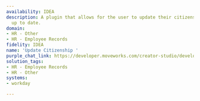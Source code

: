 ```yaml
---
availability: IDEA
description: A plugin that allows for the user to update their citizenship so it remains
  up to date.
domain:
- HR - Other
- HR - Employee Records
fidelity: IDEA
name: 'Update Citizenship '
purple_chat_link: https://developer.moveworks.com/creator-studio/developer-tools/purple-chat/?conversation=%7B%22startTimestamp%22%3A%2211%3A43+AM%22%2C%22messages%22%3A%5B%7B%22role%22%3A%22user%22%2C%22parts%22%3A%5B%7B%22richText%22%3A%22%3Cp%3EI+need+to+update+my+citizenship+-+please+help%21%3C%2Fp%3E%22%7D%5D%7D%2C%7B%22role%22%3A%22assistant%22%2C%22parts%22%3A%5B%7B%22reasoningSteps%22%3A%5B%7B%22status%22%3A%22success%22%2C%22richText%22%3A%22%3Cp%3E%E2%9C%85+Working+on+%3Cb%3EUpdate+Citizenship+%3C%2Fb%3E%3Cbr%3E%E2%8F%B3+Calling+Plugin+%3Cb%3EUpdate+Citizenship+%3C%2Fb%3E%3C%2Fp%3E%22%7D%5D%7D%2C%7B%22richText%22%3A%22Absolutely%2C+I+can+help+with+that.+Can+you+please+provide+me+with+your+updated+citizenship+information%3F%22%7D%5D%7D%2C%7B%22role%22%3A%22user%22%2C%22parts%22%3A%5B%7B%22richText%22%3A%22Sure%2C+I+recently+became+a+citizen+of+Canada.%22%7D%5D%7D%2C%7B%22role%22%3A%22assistant%22%2C%22parts%22%3A%5B%7B%22richText%22%3A%22%3Cp%3EI%27ve+submitted+your+request+to+update+your+citizenship+to+Canadian.+Your+manager+will+review+and+approve+the+status+change.+Please+let+me+know+if+there%27s+anything+more+I+can+help+with.%3C%2Fp%3E%22%7D%5D%7D%5D%7D
solution_tags:
- HR - Employee Records
- HR - Other
systems:
- workday

---
```

